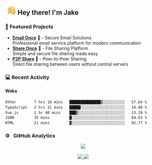 <img alt="Night Coding" src="./assets/Hand%20Wave.gif" width='40' align="left"/><h2>Hey there! I'm Jake</h2>

### 🚀 Featured Projects
- **<a href="https://email-once.com/" target="_blank">Email Once</a>** 📧 - Secure Email Solutions  
 Professional email service platform for modern communication
- **<a href="http://share-once.com/" target="_blank">Share Once</a>** 📂 - File Sharing Platform  
 Simple and secure file sharing made easy
- **<a href="https://p2pshare.com/" target="_blank">P2P Share</a>** 🔗 - Peer-to-Peer Sharing  
 Direct file sharing between users without central servers

### 💻 Recent Activity

<!--RECENT_ACTIVITY:start-->
<!--RECENT_ACTIVITY:end-->

#### Waka

<!--START_SECTION:waka-->

```txt
Other        7 hrs 18 mins   ██████████████▒░░░░░░░░░░   57.64 %
TypeScript   2 hrs 31 mins   █████░░░░░░░░░░░░░░░░░░░░   19.89 %
Vue.js       1 hr 40 mins    ███▒░░░░░░░░░░░░░░░░░░░░░   13.20 %
JSON         35 mins         █░░░░░░░░░░░░░░░░░░░░░░░░   04.63 %
HTML         21 mins         ▓░░░░░░░░░░░░░░░░░░░░░░░░   02.77 %
```

<!--END_SECTION:waka-->

### ⚙️ &nbsp; GitHub Analytics

<p align="center">
  <img src="http://github-profile-summary-cards.vercel.app/api/cards/profile-details?username=JakeLaoyu&theme=2077" />
</p>


<p align="center">
<a href="https://github.com/JakeLaoyu">
  <img height="180em" src="https://github-readme-stats-eight-theta.vercel.app/api?username=jakelaoyu&show_icons=true&theme=algolia&include_all_commits=true&count_private=true"/>
  <img height="180em" src="https://github-readme-stats-eight-theta.vercel.app/api/top-langs/?username=jakelaoyu&layout=compact&langs_count=8&theme=algolia&hide=html&count_private=true"/>
</a>
</p>

<!-- ### 🤝🏻 &nbsp; Connect with Me

<p align="center">
<a href="https://i.jakeyu.top"><img src="https://img.shields.io/badge/-i.jakeyu.top-3423A6?style=flat&logo=Google-Chrome&logoColor=white"/></a>
<a href="mailto:jake.laoyu@gmail.com"><img src="https://img.shields.io/badge/-jake.laoyu@gmail.com-D14836?style=flat&logo=Gmail&logoColor=white"/></a>
</p> -->
